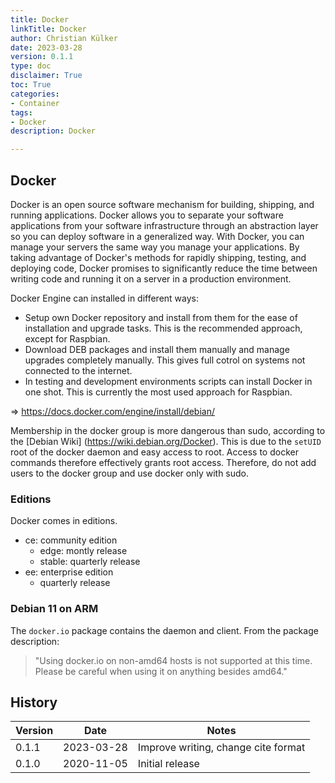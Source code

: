 ```yaml
---
title: Docker
linkTitle: Docker
author: Christian Külker
date: 2023-03-28
version: 0.1.1
type: doc
disclaimer: True
toc: True
categories:
- Container
tags:
- Docker
description: Docker

---
```


## Docker

Docker is an open source software mechanism for building, shipping, and running
applications. Docker allows you to separate your software applications from
your software infrastructure through an abstraction layer so you can deploy
software in a generalized way. With Docker, you can manage your servers the
same way you manage your applications. By taking advantage of Docker's methods
for rapidly shipping, testing, and deploying code, Docker promises to
significantly reduce the time between writing code and running it on a server
in a production environment.

Docker Engine can installed in different ways:

- Setup own Docker repository and install from them for the ease of
  installation and upgrade tasks. This is the recommended approach, except for
  Raspbian.
- Download DEB packages and install them manually and manage upgrades
  completely manually.
  This gives full cotrol on systems not connected to the internet.
- In testing and development environments scripts can install Docker in one
  shot. This is currently the most used approach for Raspbian.

=> https://docs.docker.com/engine/install/debian/

Membership in the docker group is more dangerous than sudo, according to the
[Debian Wiki] (https://wiki.debian.org/Docker). This is due to the `setUID`
root of the docker daemon and easy access to root. Access to docker commands
therefore effectively grants root access. Therefore, do not add users to the
docker group and use docker only with sudo.

### Editions

Docker comes in editions.

- ce: community edition
  - edge: montly release
  - stable: quarterly release
- ee: enterprise edition
  - quarterly release

### Debian 11 on ARM

The `docker.io` package contains the daemon and client. From the package
description:

> "Using docker.io on non-amd64 hosts is not supported at this time. Please be
> careful when using it on anything besides amd64."

## History

| Version | Date       | Notes                                                |
| ------- | ---------- | ---------------------------------------------------- |
| 0.1.1   | 2023-03-28 | Improve writing, change cite format                  |
| 0.1.0   | 2020-11-05 | Initial release                                      |

